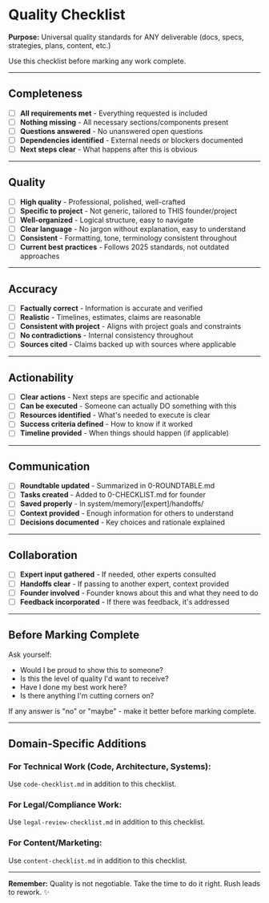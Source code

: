 # Quality Checklist

**Purpose:** Universal quality standards for ANY deliverable (docs, specs, strategies, plans, content, etc.)

Use this checklist before marking any work complete.

---

## Completeness

- [ ] **All requirements met** - Everything requested is included
- [ ] **Nothing missing** - All necessary sections/components present
- [ ] **Questions answered** - No unanswered open questions
- [ ] **Dependencies identified** - External needs or blockers documented
- [ ] **Next steps clear** - What happens after this is obvious

---

## Quality

- [ ] **High quality** - Professional, polished, well-crafted
- [ ] **Specific to project** - Not generic, tailored to THIS founder/project
- [ ] **Well-organized** - Logical structure, easy to navigate
- [ ] **Clear language** - No jargon without explanation, easy to understand
- [ ] **Consistent** - Formatting, tone, terminology consistent throughout
- [ ] **Current best practices** - Follows 2025 standards, not outdated approaches

---

## Accuracy

- [ ] **Factually correct** - Information is accurate and verified
- [ ] **Realistic** - Timelines, estimates, claims are reasonable
- [ ] **Consistent with project** - Aligns with project goals and constraints
- [ ] **No contradictions** - Internal consistency throughout
- [ ] **Sources cited** - Claims backed up with sources where applicable

---

## Actionability

- [ ] **Clear actions** - Next steps are specific and actionable
- [ ] **Can be executed** - Someone can actually DO something with this
- [ ] **Resources identified** - What's needed to execute is clear
- [ ] **Success criteria defined** - How to know if it worked
- [ ] **Timeline provided** - When things should happen (if applicable)

---

## Communication

- [ ] **Roundtable updated** - Summarized in 0-ROUNDTABLE.md
- [ ] **Tasks created** - Added to 0-CHECKLIST.md for founder
- [ ] **Saved properly** - In system/memory/[expert]/handoffs/
- [ ] **Context provided** - Enough information for others to understand
- [ ] **Decisions documented** - Key choices and rationale explained

---

## Collaboration

- [ ] **Expert input gathered** - If needed, other experts consulted
- [ ] **Handoffs clear** - If passing to another expert, context provided
- [ ] **Founder involved** - Founder knows about this and what they need to do
- [ ] **Feedback incorporated** - If there was feedback, it's addressed

---

## Before Marking Complete

Ask yourself:
- Would I be proud to show this to someone?
- Is this the level of quality I'd want to receive?
- Have I done my best work here?
- Is there anything I'm cutting corners on?

If any answer is "no" or "maybe" - make it better before marking complete.

---

## Domain-Specific Additions

### For Technical Work (Code, Architecture, Systems):
Use `code-checklist.md` in addition to this checklist.

### For Legal/Compliance Work:
Use `legal-review-checklist.md` in addition to this checklist.

### For Content/Marketing:
Use `content-checklist.md` in addition to this checklist.

---

**Remember:** Quality is not negotiable. Take the time to do it right. Rush leads to rework. ✨

